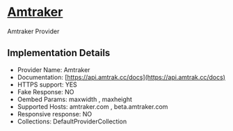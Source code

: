 # [Amtraker](https://amtraker.com)

Amtraker Provider

## Implementation Details

- Provider
Name: Amtraker
- Documentation: [https://api.amtrak.cc/docs](https://api.amtrak.cc/docs)
- HTTPS support: YES
- Fake Response: NO
- Oembed Params: maxwidth , maxheight
- Supported Hosts: amtraker.com , beta.amtraker.com
- Responsive response: NO
- Collections: DefaultProviderCollection


